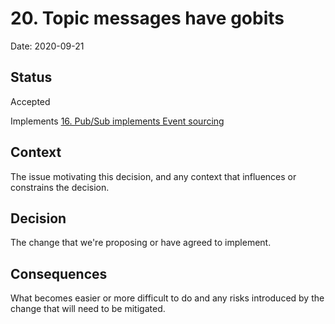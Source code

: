 # 20. Topic messages have gobits

Date: 2020-09-21

## Status

Accepted

Implements [16. Pub/Sub implements Event sourcing](0016-pub-sub-implements-event-sourcing.md)

## Context

The issue motivating this decision, and any context that influences or constrains the decision.

## Decision

The change that we're proposing or have agreed to implement.

## Consequences

What becomes easier or more difficult to do and any risks introduced by the change that will need to be mitigated.
